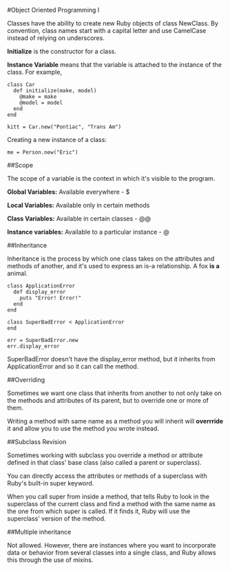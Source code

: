 #Object Oriented Programming I

Classes have the ability to create new Ruby objects of class NewClass. By convention, class names start with a capital
letter and use CamelCase instead of relying on underscores.

**Initialize** is the constructor for a class.

**Instance Variable** means that the variable is attached to the instance of the class. For example,

```
class Car
  def initialize(make, model)
    @make = make
    @model = model
  end
end

kitt = Car.new("Pontiac", "Trans Am")
```

Creating a new instance of a class:

```
me = Person.new("Eric")
```

##Scope

The scope of a variable is the context in which it's visible to the program.

**Global Variables:** Available everywhere - $

**Local Variables:** Available only in certain methods 

**Class Variables:** Available in certain classes - @@

**Instance variables:** Available to a particular instance - @

##Inheritance

Inheritance is the process by which one class takes on the attributes and methods of another, and it's used to express an is-a relationship. A fox **is a** animal.

```
class ApplicationError
  def display_error
    puts "Error! Error!"
  end
end

class SuperBadError < ApplicationError
end

err = SuperBadError.new
err.display_error
```

SuperBadError doesn't have the display_error method, but it inherits from ApplicationError and so it can call the method.

##Overriding

Sometimes we want one class that inherits from another to not only take on the methods and attributes of its parent, but to override one or more of them.

Writing a method with same name as a method you will inherit will **overrride** it and allow you to use the method you wrote instead.

##Subclass Revision

Sometimes working with subclass you override a method or attribute defined in that class' base class (also called a parent or superclass).

You can directly access the attributes or methods of a superclass with Ruby's built-in super keyword.

When you call super from inside a method, that tells Ruby to look in the superclass of the current class and find a method with the same name as the one from which super is called. If it finds it, Ruby will use the superclass' version of the method.

##Multiple inheritance

Not allowed. However, there are instances where you want to incorporate data or behavior from several classes into a single class, and Ruby allows this through the use of mixins. 
